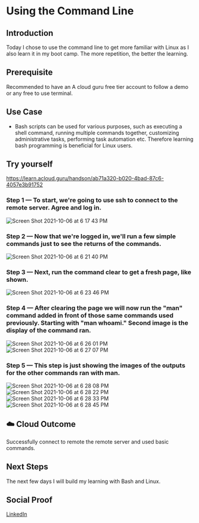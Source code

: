 # Using the Command Line

## Introduction

Today I chose to use the command line to get more familiar with Linux as I also learn it in my boot camp. The more repetition, the better the learning.

## Prerequisite

Recommended to have an A cloud guru free tier account to follow a demo or any free to use terminal.

## Use Case

- Bash scripts can be used for various purposes, such as executing a shell command, running multiple commands together, customizing administrative tasks, performing task automation etc. Therefore learning bash programming is beneficial for Linux users.

## Try yourself

https://learn.acloud.guru/handson/ab71a320-b020-4bad-87c6-4057e3b91752

### Step 1 — To start, we're going to use ssh to connect to the remote server. Agree and log in.

![Screen Shot 2021-10-06 at 6 17 43 PM](https://user-images.githubusercontent.com/82731990/136291291-3ac6fd6d-41a5-4f78-9f3d-1821a7596495.png)


### Step 2 — Now that we're logged in, we'll run a few simple commands just to see the returns of the commands.

![Screen Shot 2021-10-06 at 6 21 40 PM](https://user-images.githubusercontent.com/82731990/136291753-ceafe5b7-4ad5-484b-b769-ca4e12c29091.png)


### Step 3 — Next, run the command clear to get a fresh page, like shown.

![Screen Shot 2021-10-06 at 6 23 46 PM](https://user-images.githubusercontent.com/82731990/136291899-2916cb03-6fd9-4497-a5b1-0a343b7af286.png)


### Step 4 — After clearing the page we will now run the "man" command added in front of those same commands used previously. Starting with "man whoami." Second image is the display of the command ran.

![Screen Shot 2021-10-06 at 6 26 01 PM](https://user-images.githubusercontent.com/82731990/136292095-74f32b9b-1770-4fe0-a493-df90c26ecae5.png)
![Screen Shot 2021-10-06 at 6 27 07 PM](https://user-images.githubusercontent.com/82731990/136292224-71cb3d52-149b-44e3-8d86-ee26ba933e2e.png)


### Step 5 — This step is just showing the images of the outputs for the other commands ran with man.

![Screen Shot 2021-10-06 at 6 28 08 PM](https://user-images.githubusercontent.com/82731990/136292553-fc5c1d59-9cf1-4023-ae6d-05d996f70335.png)
![Screen Shot 2021-10-06 at 6 28 22 PM](https://user-images.githubusercontent.com/82731990/136292571-6ee4f2fe-6cc1-43bb-8609-255e2b37795d.png)
![Screen Shot 2021-10-06 at 6 28 33 PM](https://user-images.githubusercontent.com/82731990/136292580-10eb70e1-055f-4890-b1f8-f76614daab64.png)
![Screen Shot 2021-10-06 at 6 28 45 PM](https://user-images.githubusercontent.com/82731990/136292592-2298209b-e916-493e-a425-69d7a6a38f50.png)


## ☁️ Cloud Outcome

Successfully connect to remote the remote server and used basic commands.

## Next Steps

The next few days I will build my learning with Bash and Linux.

## Social Proof

[LinkedIn](https://www.linkedin.com/feed/update/urn:li:activity:6843941959430656000/)
